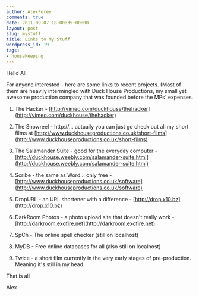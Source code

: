 ```yaml
---
author: AlexForey
comments: true
date: 2011-09-07 18:00:35+00:00
layout: post
slug: mystuff
title: Links to My Stuff
wordpress_id: 19
tags:
- housekeeping
---
```


Hello All.

For anyone interested - here are some links to recent projects. (Most of them are heavily intermingled with Duck House Productions, my small yet awesome production company that was founded before the MPs' expenses.



	
  1. The Hacker - [http://vimeo.com/duckhouse/thehacker](http://vimeo.com/duckhouse/thehacker)

	
  2. The Showreel - http://... actually you can just go check out all my short films at [http://www.duckhouseproductions.co.uk/short-films](http://www.duckhouseproductions.co.uk/short-films)

	
  3. The Salamander Suite - good for the everyday computer - [http://duckhouse.weebly.com/salamander-suite.html](http://duckhouse.weebly.com/salamander-suite.html)

	
  4. Scribe - the same as Word... only free - [http://www.duckhouseproductions.co.uk/software](http://www.duckhouseproductions.co.uk/software)

	
  5. DropURL - an URL shortener with a difference - [http://drop.x10.bz](http://drop.x10.bz)

	
  6. DarkRoom Photos - a photo upload site that doesn't really work - [http://darkroom.exofire.net](http://darkroom.exofire.net)

	
  7. SpCh - The online spell checker (still on localhost)

	
  8. MyDB - Free online databases for all (also still on localhost)

	
  9. Twice - a short film currently in the very early stages of pre-production. Meaning it's still in my head.




That is all




Alex
